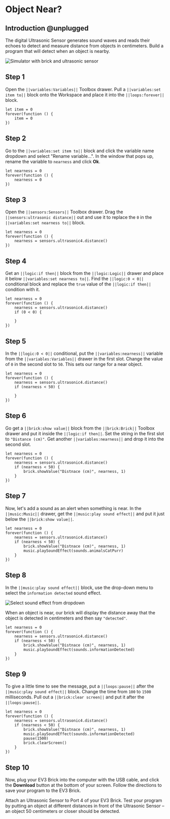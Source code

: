 # Object Near?

## Introduction @unplugged

The digital Ultrasonic Sensor generates sound waves and reads their echoes to detect and measure distance from objects in centimeters. Build a program that will detect when an object is nearby.

![Simulator with brick and ultrasonic sensor](/static/tutorials/object-near/ultrasonic-near.gif)

## Step 1

Open the ``||variables:Variables||`` Toolbox drawer. Pull a ``||variables:set item to||`` block onto the Workspace and place it into the ``||loops:forever||`` block.

```blocks
let item = 0
forever(function () {
    item = 0
})
```

## Step 2

Go to the ``||variables:set item to||`` block and click the variable name dropdown and select "Rename variable...". In the window that pops up, rename the variable to ``nearness`` and click **Ok**.

```blocks
let nearness = 0
forever(function () {
    nearness = 0
})
```

## Step 3

Open the ``||sensors:Sensors||`` Toolbox drawer. Drag the ``||sensors:ultrasonic distance||`` out and use it to replace the `0` in the ``||variables:set nearness to||`` block. 

```blocks
let nearness = 0
forever(function () {
    nearness = sensors.ultrasonic4.distance()
})
```

## Step 4

Get an ``||logic:if then||`` block from the ``||logic:Logic||`` drawer and place it below ``||variables:set nearness to||``. Find the ``||logic:0 < 0||`` conditional block and replace the ``true`` value of the ``||logic:if then||`` condition with it.

```blocks
let nearness = 0
forever(function () {
    nearness = sensors.ultrasonic4.distance()
    if (0 < 0) {

    }
})
```

## Step 5

In the ``||logic:0 < 0||`` conditional, put the ``||variables:nearness||`` variable from the ``||variables:Variables||`` drawer in the first slot. Change the value of `0` in the second slot to `50`. This sets our range for a near object.

```blocks
let nearness = 0
forever(function () {
    nearness = sensors.ultrasonic4.distance()
    if (nearness < 50) {

    }
})
```

## Step 6

Go get a ``||brick:show value||`` block from the ``||brick:Brick||`` Toolbox drawer and put it  inside the ``||logic:if then||``. Set the string in the first slot to `"Distance (cm)"`. Get another ``||variables:nearness||`` and drop it into the second slot.

```blocks
let nearness = 0
forever(function () {
    nearness = sensors.ultrasonic4.distance()
    if (nearness < 50) {
        brick.showValue("Distnace (cm)", nearness, 1)
    }
})
```

## Step 7

Now, let's add a sound as an alert when something is near. In the ``||music:Music||`` drawer, get the ``||music:play sound effect||`` and put it just below the ``||brick:show value||``.

```blocks
let nearness = 0
forever(function () {
    nearness = sensors.ultrasonic4.distance()
    if (nearness < 50) {
        brick.showValue("Distnace (cm)", nearness, 1)
        music.playSoundEffect(sounds.animalsCatPurr)
    }
})
```

## Step 8

In the ``||music:play sound effect||`` block, use the drop-down menu to select the ``information detected`` sound effect. 

![Select sound effect from dropdown](/static/tutorials/object-near/play-sound-effect-dropdown.png)

When an object is near, our brick will display the distance away that the object is detected in centimeters and then say `"detected"`.

```blocks
let nearness = 0
forever(function () {
    nearness = sensors.ultrasonic4.distance()
    if (nearness < 50) {
        brick.showValue("Distnace (cm)", nearness, 1)
        music.playSoundEffect(sounds.informationDetected)
    }
})
```

## Step 9

To give a little time to see the message, put a ``||loops:pause||`` after the ``||music:play sound effect||`` block. Change the time from `100` to `1500` milliseconds. Pull out a ``||brick:clear screen||`` and put it after the ``||loops:pause||``.

```blocks
let nearness = 0
forever(function () {
    nearness = sensors.ultrasonic4.distance()
    if (nearness < 50) {
        brick.showValue("Distnace (cm)", nearness, 1)
        music.playSoundEffect(sounds.informationDetected)
        pause(1500)
        brick.clearScreen()
    }
})
```

## Step 10

Now, plug your EV3 Brick into the computer with the USB cable, and click the **Download** button at the bottom of your screen. Follow the directions to save your program to the EV3 Brick.

Attach an Ultrasonic Sensor to Port 4 of your EV3 Brick. Test your program by putting an object at different distances in front of the Ultrasonic Sensor – an object 50 centimeters or closer should be detected. 
